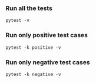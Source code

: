### Run all the tests

`pytest -v`

### Run only positive test cases

`pytest -k positive -v`

### Run only negative test cases

`pytest -k negative -v`